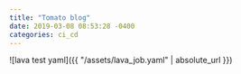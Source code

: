 ```yaml
---
title: "Tomato blog"
date: 2019-03-08 08:53:28 -0400
categories: ci_cd
---
```

![lava test yaml]({{ "/assets/lava_job.yaml" | absolute_url }})

